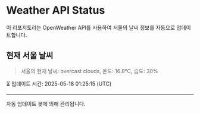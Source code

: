 
# Weather API Status

이 리포지토리는 OpenWeather API를 사용하여 서울의 날씨 정보를 자동으로 업데이트합니다.

## 현재 서울 날씨
> 서울의 현재 날씨: overcast clouds, 온도: 16.8°C, 습도: 30%

⏳ 업데이트 시간: 2025-05-18 01:25:15 (UTC)

---
자동 업데이트 봇에 의해 관리됩니다.

